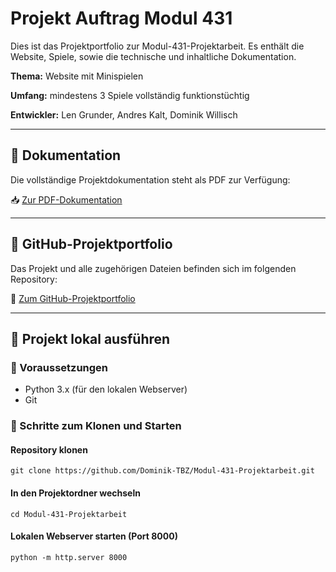 # Projekt Auftrag Modul 431

Dies ist das Projektportfolio zur Modul-431-Projektarbeit. Es enthält die Website, Spiele, sowie die technische und inhaltliche Dokumentation.

**Thema:** Website mit Minispielen 

**Umfang:** mindestens 3 Spiele vollständig funktionstüchtig

**Entwickler:** Len Grunder, Andres Kalt, Dominik Willisch

---

## 📄 Dokumentation

Die vollständige Projektdokumentation steht als PDF zur Verfügung:

📥 [Zur PDF-Dokumentation](https://github.com/Dominik-TBZ/Modul-431-Projektarbeit/doc/Dokumentation.pdf)

---

## 📁 GitHub-Projektportfolio

Das Projekt und alle zugehörigen Dateien befinden sich im folgenden Repository:

🔗 [Zum GitHub-Projektportfolio](https://github.com/Dominik-TBZ/Modul-431-Projektarbeit)

---

## 🚀 Projekt lokal ausführen

### 🔧 Voraussetzungen

- Python 3.x (für den lokalen Webserver)
- Git

### 🧪 Schritte zum Klonen und Starten

#### Repository klonen
```
git clone https://github.com/Dominik-TBZ/Modul-431-Projektarbeit.git
```

#### In den Projektordner wechseln
```
cd Modul-431-Projektarbeit
```

#### Lokalen Webserver starten (Port 8000)
```
python -m http.server 8000
```
